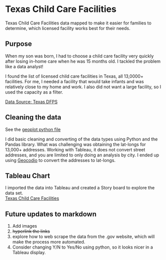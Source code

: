 # Texas Child Care Facilities 
Texas Child Care Facilities data mapped to make it easier for families to determine, which licensed facility works best for their needs. 

## Purpose
When my son was born, I had to choose a child care facility very quickly after losing in-home care when he was 15 months old. I tackled the problem like a data analyst!    

I found the list of licensed child care facilities in Texas, all 13,0000+ facilities.  For me, I needed a facility that would take infants and was relatively close to my home and work. I also did not want a large facility, so I used the capacity as a filter.    
  
[Data Source: Texas DFPS](https://www.dfps.state.tx.us/Child_Care/Search_Texas_Child_Care/ppFacilitySearchDayCare.asp)   


## Cleaning the data
See the [geoplot python file](https://github.com/Baylex/child_care/blob/main/geoplot.ipynb)      

I did basic cleaning and converting of the data types using Python and the Pandas library.  What was challenging was obtaining the lat-longs for 13,000+ addresses.  Working with Tableau, it does not convert street addresses, and you are limited to only doing an analysis by city.  I ended up using [Geocodio](https://www.geocod.io/upload/) to convert the addresses to lat-longs. 

## Tableau Chart
I imported the data into Tableau and created a Story board to explore the data set.     
[Texas Child Care Facilities](https://public.tableau.com/app/profile/julie.pyle2236/viz/TexasChildCareFacilities/Story1)

## Future updates to markdown
1. Add images    
2. ~~hyperlink the links~~
3. explore how to web scrape the data from the .gov website, which will make the process more automated. 
4. Consider changing Y/N to Yes/No using python, so it looks nicer in a Tableau display. 
